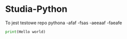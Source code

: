 # Studia-Python
To jest testowe repo pythona
-afaf
-fsas
-aeeaaf
-faeafe

``` python
print(Hello world)
```
